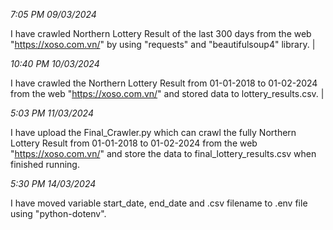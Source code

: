 *7:05 PM 09/03/2024*

I have crawled Northern Lottery Result of the last 300 days from the web "https://xoso.com.vn/" by using "requests" and "beautifulsoup4" library.
|

*10:40 PM 10/03/2024*

I have crawled the Northern Lottery Result from 01-01-2018 to 01-02-2024 from the web "https://xoso.com.vn/" and stored data to lottery_results.csv.
|

*5:03 PM 11/03/2024*

I have upload the Final_Crawler.py which can crawl the fully Northern Lottery Result from 01-01-2018 to 01-02-2024 from the web "https://xoso.com.vn/" and store the data to final_lottery_results.csv when finished running.

*5:30 PM 14/03/2024*

I have moved variable start_date, end_date and .csv filename to .env file using "python-dotenv".
